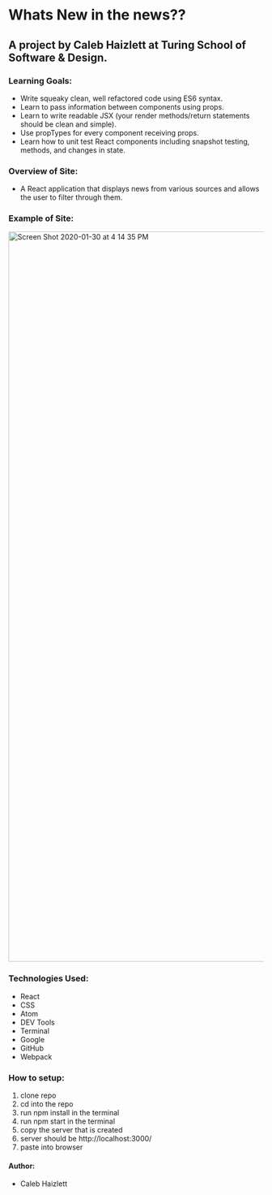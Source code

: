 # Whats New in the news??

## A project by Caleb Haizlett at Turing School of Software & Design. 

### Learning Goals:
* Write squeaky clean, well refactored code using ES6 syntax.
* Learn to pass information between components using props.
* Learn to write readable JSX (your render methods/return statements should be clean and simple).
* Use propTypes for every component receiving props.
* Learn how to unit test React components including snapshot testing, methods, and changes in state.

### Overview of Site:
  * A React application that displays news from various sources and allows the user to filter through them.
  
### Example of Site:
<img width="1439" alt="Screen Shot 2020-01-30 at 4 14 35 PM" src="https://user-images.githubusercontent.com/19761687/73498833-ab2b4700-437b-11ea-972a-fd6938e660ed.png">


### Technologies Used:
  * React
  * CSS
  * Atom
  * DEV Tools
  * Terminal
  * Google
  * GitHub
  * Webpack
  
### How to setup:
  1. clone repo
  2. cd into the repo
  3. run npm install in the terminal
  4. run npm start in the terminal
  5. copy the server that is created
  6. server should be http://localhost:3000/
  7. paste into browser

#### Author:
  * Caleb Haizlett
